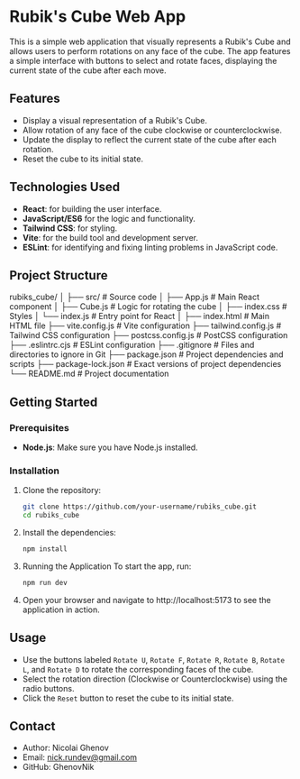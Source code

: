 
# Rubik's Cube Web App

This is a simple web application that visually represents a Rubik's Cube and allows users to perform rotations on any face of the cube. The app features a simple interface with buttons to select and rotate faces, displaying the current state of the cube after each move.

## Features

- Display a visual representation of a Rubik's Cube.
- Allow rotation of any face of the cube clockwise or counterclockwise.
- Update the display to reflect the current state of the cube after each rotation.
- Reset the cube to its initial state.

## Technologies Used

- **React**: for building the user interface.
- **JavaScript/ES6** for the logic and functionality.
- **Tailwind CSS**: for styling.
- **Vite**: for the build tool and development server.
- **ESLint**: for identifying and fixing linting problems in JavaScript code.

## Project Structure

rubiks_cube/
│
├── src/ # Source code
│ ├── App.js # Main React component
│ ├── Cube.js # Logic for rotating the cube
│ ├── index.css # Styles
│ └── index.js # Entry point for React
│
├── index.html # Main HTML file
├── vite.config.js # Vite configuration
├── tailwind.config.js # Tailwind CSS configuration
├── postcss.config.js # PostCSS configuration
├── .eslintrc.cjs # ESLint configuration
├── .gitignore # Files and directories to ignore in Git
├── package.json # Project dependencies and scripts
├── package-lock.json # Exact versions of project dependencies
└── README.md # Project documentation


## Getting Started

### Prerequisites

- **Node.js**: Make sure you have Node.js installed.

### Installation

1. Clone the repository:
   ```bash
   git clone https://github.com/your-username/rubiks_cube.git
   cd rubiks_cube
   
2. Install the dependencies:
   ```bash 
   npm install
   
3. Running the Application
   To start the app, run:
   ```bash
   npm run dev
   
4. Open your browser and navigate to http://localhost:5173 to see the application in action.

## Usage
* Use the buttons labeled `Rotate U`, `Rotate F`, `Rotate R`, `Rotate B`, `Rotate L`, and `Rotate D` to rotate the corresponding faces of the cube.
* Select the rotation direction (Clockwise or Counterclockwise) using the radio buttons.
* Click the `Reset` button to reset the cube to its initial state.

## Contact
* Author: Nicolai Ghenov
* Email: nick.rundev@gmail.com
* GitHub: GhenovNik
